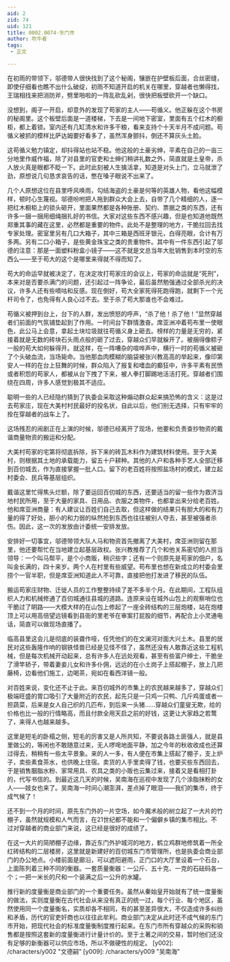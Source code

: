 ```yaml
---
aid: 2
zid: 74
uid: 121
title: 0002.0074-东门市
author: 吹牛者
tags: 
 - 正文

---
```




  在初雨的带领下，邬德带人很快找到了这个秘阁，镶嵌在护壁板后面，合丝密缝，即使仔细看也瞧不出什么破绽，初雨不知道开启的机关在哪里，穿越者也懒得找，王瑞相找来把消防斧，劈里啪啦的一阵乱砍乱剁，很快把板壁砍开一个缺口。

  没想到，阁子一开启，却意外的发现了苟家的主人——苟循义。他正躲在这个书房的秘阁里。这个板壁后面是一道楼梯，下去是一间地下密室，里面有五个红木的橱柜，都上着锁。室内还有几缸清水和许多干粮，看来支持个十天半月不成问题。苟循义被抓的模样比萨达姆要好看多了，虽然浑身颤抖，倒还不算灰头土脸。

  这苟循义勉力镇定，却抖得站也站不稳。他这般的土豪劣绅，平素在自己的一亩三分地里作威作福，除了对县里的官吏和士绅们稍讲礼数之外，简直就是土皇帝，杀人放火真是眼都不眨一下。此时此刻被人生擒活拿，知道是对头上门，立马就泄了劲，原想说几句恳求哀告的话，憋在嗓子眼说不出来了。

  几个人原想这位在县里呼风唤雨，勾结海盗的土豪是何等的英雄人物，看他这幅模样，顿时心生蔑视。邬德吩咐把人拖到群众大会上去，自带了几个精细的人，逐一把红木橱柜上的锁头砸开，里面果然都是各种账册、契约、票据之类的东西，还有许多一捆一捆用细绳捆扎好的书信。大家对这些东西不感兴趣，但是也知道他既然郑重其事的藏在这里，必然都是重要的物件。此处不是整理的地方，干脆拉回去找专家处理。密室里另有几口大箱子，其中三箱是西班牙银元，白得亮眼，合计有万多两。另有二口小箱子，是些黄金珠宝之类的贵重物件。其中有一件东西引起了邬德的注意：那是一面塑料粉盒小镜子——这不就是文总当年大批销售到本时空的东西么——至于苟大的这个是哪里来得就不得而知了。

  苟大的命运早就被决定了，在决定攻打苟家庄的会议上，苟家的命运就是“死刑”，本来对是否要杀满门的问题，还引起过一阵争论，最后虽然勉强通过全部杀光的决议，许多人还有些嘀咕和反感。现在倒好，苟大全家死得死跑得跑，就剩下一个光杆司令了，也免得有人良心过不去。至于杀了苟大那谁也不会难过。

  苟循义被押到台上，台下的人群，发出愤怒的呼声，“杀了他！杀了他！”显然穿越者们前面的气氛铺垫起到了作用。一时间台下群情激奋。席亚洲冲着苟布里一使眼色，此公马上会意，拿起土块垃圾就往苟循义身上砸去。榜样的力量是无穷的，紧接着就是无数的砖块石头雨点般的砸了过去，穿越众们早就躲开了。被捆得像粽子一般的苟大如何躲得开。就这样，在一阵嘈杂的喧哗声中，横行一时的苟循义被砸了个头破血流，当场毙命。当他那血肉模糊的脑袋被张兴教高高的举起来，像印第安人一样的在台上狂舞的时候，群众陷入了报复和嗜血的癫狂中，许多平素有民愤或者积怨的苟家人，都被从台下拽了下来，被人拳打脚踢地活活打死。穿越者们围绕在四周，许多人感觉到极其不适应。

  聪明一些的人已经隐约猜到了执委会采取这种煽动群众起来搞恐怖的含义：这是过去苟家庄，现在大美村村民最好的投名状，自此以后，他们别无选择，只有牢牢的拴在穿越者的战车上了。

  这场残忍的闹剧正在上演的时候，邬德已经离开了现场，他要和负责查抄物资的戴谐商量物资的搬运和分配。

  大美村苟家的宅第将彻底拆除，拆下来的砖瓦木料作为建筑材料使用。至于大美村，则根据其土地的承载能力，留五十户耕种。其他的人户和各种手艺人全部迁移到百仞城去，作为直接掌握一批人口。留下的老百姓将按照盐场村的模式，建立起村委会、民兵等基层组织。

  戴谐这里忙得焦头烂额，除了要运回百仞城的东西，还要适当的留一些作为救济当地村民所用，至于大量的家具、日用品、衣服之类物件，也都拿出来分给老百姓。他和席亚洲商量：有人建议让百姓们自己去取，但这样做的结果只有胆大的和有力量的得了好处，胆小的和力弱的纵然抢到东西也往往被别人夺去，甚至被强者杀伤。因此，这一次的发放由计委统一安排发放。

  安排好一切事宜，邬德带领大队人马和物资首先撤离了大美村，席亚洲则留在那里，他还要帮忙在当地建立起基层政权。张兴教推荐了几个和他关系密切的人担当领导：一个叫马帮平，是个小商贩，稍识些字；还有一个则原先是苟家的佃户，名叫金长满的，四十来岁。两个人在村里有些威望。苟布里也想在新成立的村委会里捞个一官半职，但是席亚洲知道此人不可靠，直接把他打发进了移民的队伍。

  搬运苟家庄财物、迁徙人员的工作整整持续了差不多半个月。在此期间，工程队组织人力和机械修通了百仞城通往县城的道路。连原来设在城外山包上的观察哨位也干脆过了眀路——大模大样的在山包上修起了一座全砖结构的三层炮楼，站在炮楼顶上可以用高倍望远镜看到县衙的里老爷在审案打屁股的细节，再配合上小灵通电话，简直可以做现场直播了。

  临高县里这会儿是彻底的装聋作哑，任凭他们的在文澜河对面大兴土木。县里的居民对这些轰隆作响的钢铁怪兽已经是见怪不怪了，虽然还没有人敢靠近这些工程机械，但是每次机械开动起来，总有许多人在远处观看，甚至有些富户绅士，干脆坐了滑竿轿子，带着妻妾儿女和许多仆佣，远远的在小土岗子上搭起棚子，放上几把藤椅，边看他们施工，边喝茶，宛如在看西洋镜一般。

  对百姓来说，变化还不止于此。来百仞城外的市集上的农民越来越多了，穿越众们极端旺盛的胃口吸引了大量附近的农民，起先只是一只鸡一只鸭、几斤鸡蛋或者一担蔬菜，后来是女人自己织的几匹布，到后来一头猪……穿越众们童叟无欺，给的价格也比一般的行情略高，而且付款全用天启之前的好钱，这更让大家趋之若鹜了，来得人也越来越多。

  这里是短毛的卧榻之侧，短毛的厉害又是人所共知，不要说各路土匪强人，就是县里做公的，等闲也不敢随意过来，无人啰唣地面平静，加之今年的秋收收成也还算过得去，稍稍有一些太平景象。来的人一多，有人便在市集上搭起了棚子，支上炉子，卖些素食茶水，也供晚上住宿。卖货的人手里卖得了钱，也要买些东西回去，于是销售胭脂水粉、家常用具、农具之类的小贩也云集过来，接着又是看相打卦的，代写书信的。到最近这几天的时候，吴南海在巡视中发现了几个涂脂抹粉的女人——妓女也来了。吴南海一时间心潮澎湃，差点掉了眼泪——我们的集市，终于成气候了！

  还不到一个月的时间，原先东门外的一片空场，如今魔术般的树立起了一大片的竹棚子，虽然就规模和人气而言，在21世纪都不能和一个偏僻乡镇的集市相比。不过对穿越者的商业部门来说，这已经是很好的成绩了。

  在这一大片的简陋棚子边缘，靠近东门外护城河的地方，鹤立鸡群地修筑着一所全红砖结构的二层楼房，这里就是新建好的百仞城东门市管理所，也是执委会商业部门的办公地点。小楼前面是廊沿，可以遮阳避雨，正门口的大厅里设着一个石台，上面陈列着三种不同的衡器。一套质量衡器：一公斤、五十克、一克的石砝码各一个；一把一米长的尺和一个装满之后一公升的水罐。

  推行新的度量衡是商业部门的一个重要任务。虽然从秦始皇开始就有了统一度量衡的做法，实则度量衡在古代社会从来没有真正的统一过，每个行业、每个地区，虽然使用同一个度量衡名，实质却各不相同，有的甚至差异很大，不仅造成许多纠纷和矛盾，历代的官吏奸商也以往往此牟利。商业部门决定从此时还不成气候的东门市开始，把现代社会的标准度量衡制度推行起来。在东门市所有穿越众的采购和销售都是按照这套新的度量衡进行计量计价的。至于土著之间的交易，暂时他们还没有足够的新衡器可以供应市场，所以不做硬性的规定。
[y002]: /characters/y002 "文德嗣"
[y009]: /characters/y009 "吴南海"


